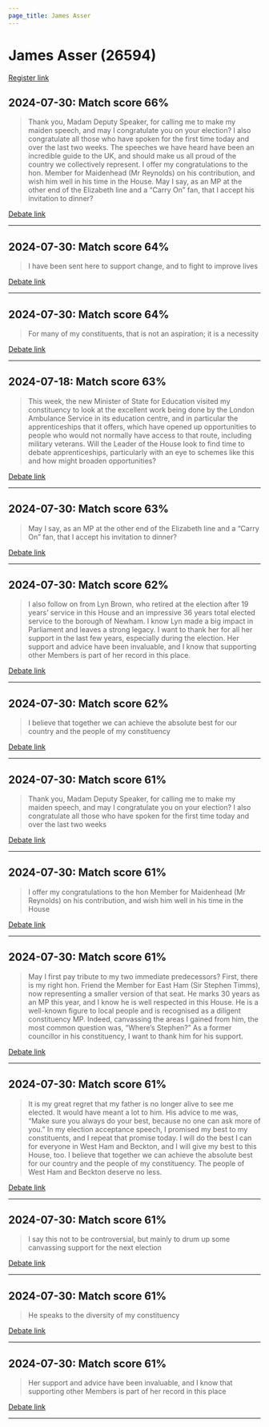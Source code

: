 ```yaml
---
page_title: James Asser
---
```


# James Asser  (26594)

[Register link](https://www.theyworkforyou.com/mp/26594/register)



## 2024-07-30: Match score 66%

>Thank you, Madam Deputy Speaker, for calling me to make my maiden speech, and may I congratulate you on your election? I also congratulate all those who have spoken for the first time today and over the last two weeks. The speeches we have heard have been an incredible guide to the UK, and should make us all proud of the country we collectively represent. I offer my congratulations to the hon. Member for Maidenhead (Mr Reynolds) on his contribution, and wish him well in his time in the  House. May I say, as an MP at the other end of the Elizabeth line and a “Carry On” fan, that I accept his invitation to dinner?

[Debate link](https://www.theyworkforyou.com/debates/?id=2024-07-30c.1240.1) 

---



## 2024-07-30: Match score 64%

>I have been sent here to support change, and to fight to improve lives

[Debate link](https://www.theyworkforyou.com/debates/?id=2024-07-30c.1240.1) 

---



## 2024-07-30: Match score 64%

>For many of my constituents, that is not an aspiration; it is a necessity

[Debate link](https://www.theyworkforyou.com/debates/?id=2024-07-30c.1240.1) 

---



## 2024-07-18: Match score 63%

>This week, the new Minister of State for Education visited my constituency to look at the excellent work being done by the London Ambulance Service in its education centre, and in particular the apprenticeships that it offers, which have opened up opportunities to people who would not normally have access to that route, including military veterans. Will the Leader of the House look to find time to debate apprenticeships, particularly with an eye to schemes like this and how might broaden opportunities?

[Debate link](https://www.theyworkforyou.com/debates/?id=2024-07-18f.167.1) 

---



## 2024-07-30: Match score 63%

>May I say, as an MP at the other end of the Elizabeth line and a “Carry On” fan, that I accept his invitation to dinner?

[Debate link](https://www.theyworkforyou.com/debates/?id=2024-07-30c.1240.1) 

---



## 2024-07-30: Match score 62%

>I also follow on from Lyn Brown, who retired at the election after 19 years’ service in this House and an impressive 36 years total elected service to the borough of Newham. I know Lyn made a big impact in Parliament and leaves a strong legacy. I want to thank her for all her support in the last few years, especially during the election. Her support and advice have been invaluable, and I know that supporting other Members is part of her record in this place.

[Debate link](https://www.theyworkforyou.com/debates/?id=2024-07-30c.1240.1) 

---



## 2024-07-30: Match score 62%

>I believe that together we can achieve the absolute best for our country and the people of my constituency

[Debate link](https://www.theyworkforyou.com/debates/?id=2024-07-30c.1240.1) 

---



## 2024-07-30: Match score 61%

>Thank you, Madam Deputy Speaker, for calling me to make my maiden speech, and may I congratulate you on your election? I also congratulate all those who have spoken for the first time today and over the last two weeks

[Debate link](https://www.theyworkforyou.com/debates/?id=2024-07-30c.1240.1) 

---



## 2024-07-30: Match score 61%

>I offer my congratulations to the hon Member for Maidenhead (Mr Reynolds) on his contribution, and wish him well in his time in the  House

[Debate link](https://www.theyworkforyou.com/debates/?id=2024-07-30c.1240.1) 

---



## 2024-07-30: Match score 61%

>May I first pay tribute to my two immediate predecessors? First, there is my right hon. Friend the Member for East Ham (Sir Stephen Timms), now representing a smaller version of that seat. He marks 30 years as an MP this year, and I know he is well respected in this House. He is a well-known figure to local people and is recognised as a diligent constituency MP. Indeed, canvassing the areas I gained from him, the most common question was, “Where’s Stephen?” As a former councillor in his constituency, I want to thank him for his support.

[Debate link](https://www.theyworkforyou.com/debates/?id=2024-07-30c.1240.1) 

---



## 2024-07-30: Match score 61%

>It is my great regret that my father is no longer alive to see me elected. It would have meant a lot to him. His advice to me was, “Make sure you always do your best, because no one can ask more of you.” In my election acceptance speech, I promised my best to my constituents, and I repeat that promise today. I will do the best I can for everyone in West Ham and Beckton, and I will give my best to this House, too. I believe that together we can achieve the absolute best for our country and the people of my constituency. The people of West Ham and Beckton deserve no less.

[Debate link](https://www.theyworkforyou.com/debates/?id=2024-07-30c.1240.1) 

---



## 2024-07-30: Match score 61%

>I say this not to be controversial, but mainly to drum up some canvassing support for the next election

[Debate link](https://www.theyworkforyou.com/debates/?id=2024-07-30c.1240.1) 

---



## 2024-07-30: Match score 61%

>He speaks to the diversity of my constituency

[Debate link](https://www.theyworkforyou.com/debates/?id=2024-07-30c.1240.1) 

---



## 2024-07-30: Match score 61%

>Her support and advice have been invaluable, and I know that supporting other Members is part of her record in this place

[Debate link](https://www.theyworkforyou.com/debates/?id=2024-07-30c.1240.1) 

---

